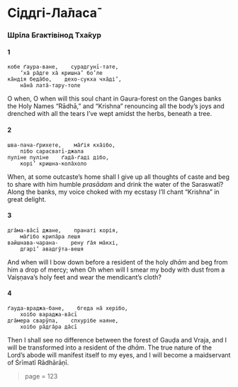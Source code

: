 # Сіддгі-Ла̄ласа̄

### Шрīла Бгактівінод Тха̄кур

#### 1

    кобе ґаура-ване,    сурадгунī-тате,
        ‘ха̄ ра̄дге ха̄ кришна’ бо’ле
    ка̄ндія беда̄бо,    дехо-сукха чха̄ді’,
        на̄на̄ лата̄-тару-толе

O when, O when will this soul chant in Gaura-forest on the Ganges banks the Holy Names “Rādhā,” and “Krishna” renouncing all the body’s joys and drenched with all the tears I’ve wept amidst the herbs, beneath a tree.

#### 2

    шва-пача-ґрихете,    ма̄ґія кха̄ібо,
        пібо сарасватī-джала
    пуліне пуліне    ґада̄-ґаді дібо,
        корі’ кришна-кола̄холо

When, at some outcaste’s home shall I give up all thoughts of caste and beg to share with him humble *prasādam* and drink the water of the Saraswatī? Along the banks, my voice choked with my ecstasy I’ll chant “Krishna” in great delight.

#### 3

    дга̄ма-ва̄сī джане,    пранаті корія,
        ма̄ґібо крипа̄ра лешя
    вайшнава-чарана-    рену ґа̄я ма̄кхі,
        дгарі’ авадгӯта-вешя

And when will I bow down before a resident of the holy *dhām* and beg from him a drop of mercy; when Oh when will I smear my body with dust from a Vaiṣṇava’s holy feet and wear the mendicant’s cloth?

#### 4

    ґауда-враджа-бане,    бгеда на̄ херібо,
        хоібо вараджа-ва̄сī
    дга̄мера сварӯпа,    спхурібе наяне,
        хоібо ра̄дга̄ра да̄сī

Then I shall see no difference between the forest of Gauḍa and Vraja, and I will be transformed into a resident of the *dhām*. The true nature of the Lord’s abode will manifest itself to my eyes, and I will become a maidservant of Śrīmatī Rādhārāṇī.


> page = 123